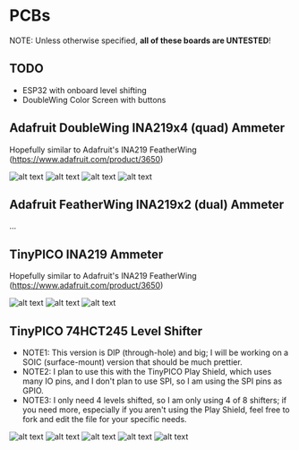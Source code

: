# PCBs

NOTE: Unless otherwise specified, **all of these boards are UNTESTED**!

## TODO
* ESP32 with onboard level shifting
* DoubleWing Color Screen with buttons

## Adafruit DoubleWing INA219x4 (quad) Ammeter
Hopefully similar to Adafruit's INA219 FeatherWing (https://www.adafruit.com/product/3650)

![alt text](./Adafruit/INA219x4%20DoubleWing_top.png "INA291x4 Top")
![alt text](./Adafruit/INA219x4%20DoubleWing_bottom.png "INA291x4 Bottom")
![alt text](./Adafruit/INA219x4%20DoubleWing_top2.png "INA291x4 Top")
![alt text](./Adafruit/INA219x4%20DoubleWing_bottom2.png "INA291x4 Bottom")

## Adafruit FeatherWing INA219x2 (dual) Ammeter
...

## TinyPICO INA219 Ammeter
Hopefully similar to Adafruit's INA219 FeatherWing (https://www.adafruit.com/product/3650)

![alt text](./TinyPICO/Shield_INA219.png "INA291 v1")
![alt text](./TinyPICO/Shield_INA219_top.png "INA291 v1 Top")
![alt text](./TinyPICO/Shield_INA219_bottom.png "INA291 v1 Bottom")

## TinyPICO 74HCT245 Level Shifter
* NOTE1: This version is DIP (through-hole) and big; I will be working on a SOIC (surface-mount) version that should be much prettier.
* NOTE2: I plan to use this with the TinyPICO Play Shield, which uses many IO pins, and I don't plan to use SPI, so I am using the SPI pins as GPIO.
* NOTE3: I only need 4 levels shifted, so I am only using 4 of 8 shifters; if you need more, especially if you aren't using the Play Shield, feel free to fork and edit the file for your specific needs.

![alt text](./TinyPICO/Shield_LevelShifter_DIP_3D.png "74HCT245 Level Shifter 3D")
![alt text](./TinyPICO/Shield_LevelShifter_DIP_top.png "74HCT245 Level Shifter Top")
![alt text](./TinyPICO/Shield_LevelShifter_DIP_bottom.png "74HCT245 Level Shifter Bottom")
![alt text](./TinyPICO/Shield_LevelShifter_DIP_top2.png "74HCT245 Level Shifter Top")
![alt text](./TinyPICO/Shield_LevelShifter_DIP_bottom2.png "74HCT245 Level Shifter Bottom")

